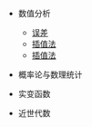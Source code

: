 - 数值分析

  - [误差](/)
  - [插值法](../MATH/数值分析/2.插值法/2.1插值函数类.md)
  - [插值法](../MATH/数值分析/2.插值法/2.3.2牛顿插值法.md)

- 概率论与数理统计


- 实变函数

- 近世代数
